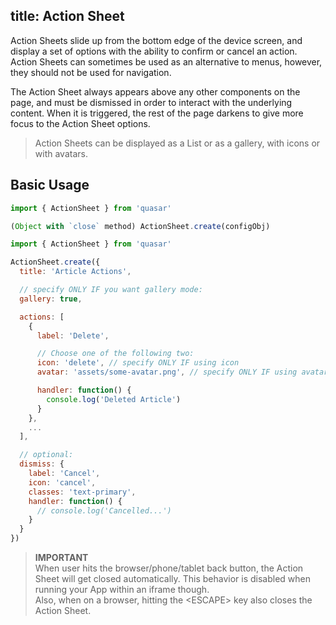 title: Action Sheet
---
Action Sheets slide up from the bottom edge of the device screen, and display a set of options with the ability to confirm or cancel an action. Action Sheets can sometimes be used as an alternative to menus, however, they should not be used for navigation.

The Action Sheet always appears above any other components on the page, and must be dismissed in order to interact with the underlying content. When it is triggered, the rest of the page darkens to give more focus to the Action Sheet options.

<input type="hidden" data-fullpage-demo="global/action-sheet">

> Action Sheets can be displayed as a List or as a gallery, with icons or with avatars.

## Basic Usage
``` js
import { ActionSheet } from 'quasar'

(Object with `close` method) ActionSheet.create(configObj)
```

``` js
import { ActionSheet } from 'quasar'

ActionSheet.create({
  title: 'Article Actions',

  // specify ONLY IF you want gallery mode:
  gallery: true,

  actions: [
    {
      label: 'Delete',

      // Choose one of the following two:
      icon: 'delete', // specify ONLY IF using icon
      avatar: 'assets/some-avatar.png', // specify ONLY IF using avatar

      handler: function() {
        console.log('Deleted Article')
      }
    },
    ...
  ],

  // optional:
  dismiss: {
    label: 'Cancel',
    icon: 'cancel',
    classes: 'text-primary',
    handler: function() {
      // console.log('Cancelled...')
    }
  }
})
```

> **IMPORTANT**
> <br>When user hits the browser/phone/tablet back button, the Action Sheet will get closed automatically. This behavior is disabled when running your App within an iframe though.
> <br>Also, when on a browser, hitting the &lt;ESCAPE&gt; key also closes the Action Sheet.
